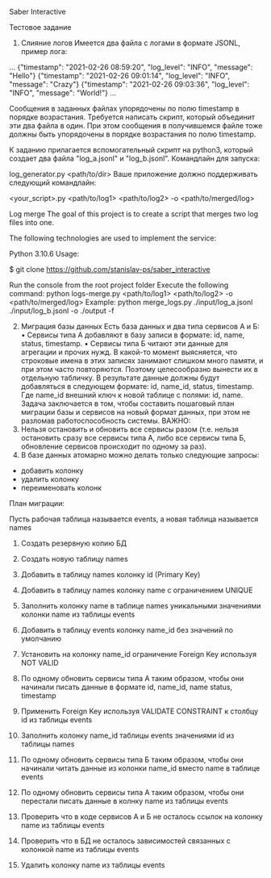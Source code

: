 Saber Interactive
 
Тестовое задание
1. Слияние логов
Имеется два файла с логами в формате JSONL, пример лога:

…
{"timestamp": "2021-02-26 08:59:20", "log_level": "INFO", "message": "Hello"}
{"timestamp": "2021-02-26 09:01:14", "log_level": "INFO", "message": "Crazy"}
{"timestamp": "2021-02-26 09:03:36", "log_level": "INFO", "message": "World!"}
…

Сообщения в заданных файлах упорядочены по полю timestamp в порядке возрастания.
Требуется написать скрипт, который объединит эти два файла в один.
При этом сообщения в получившемся файле тоже должны быть упорядочены в порядке возрастания по полю 
timestamp.

К заданию прилагается вспомогательный скрипт на python3, который создает два файла "log_a.jsonl" и 
"log_b.jsonl".
Командлайн для запуска: 

log_generator.py <path/to/dir>
Ваше приложение должно поддерживать следующий командлайн:

<your_script>.py <path/to/log1> <path/to/log2> -o <path/to/merged/log>



Log merge
The goal of this project is to create a script that merges two log files into one.

The following technologies are used to implement the service:

Python 3.10.6
Usage:

$ git clone https://github.com/stanislav-ps/saber_interactive

Run the console from the root project folder
Execute the following command: python logs-merge.py <path/to/log1> <path/to/log2> -o <path/to/merged/log>
Example:
python merge_logs.py ./input/log_a.jsonl ./input/log_b.jsonl -o ./output -f



2. Миграция базы данных
Есть база данных и два типа сервисов А и Б:
• Сервисы типа А добавляют в базу записи в формате: id, name, status, timestamp.
• Сервисы типа Б читают эти данные для агрегации и прочих нужд.
В какой-то момент выясняется, что строковые имена в этих записях занимают слишком много памяти, и при этом 
часто повторяются. Поэтому целесообразно вынести их в отдельную табличку.
В результате данные должны будут добавляться в следующем формате: id, name_id, status, timestamp. Где 
name_id внешний ключ к новой таблице с полями: id, name.
Задача заключается в том, чтобы составить пошаговый план миграции базы и сервисов на новый формат данных, 
при этом не разломав работоспособность системы.
ВАЖНО:
1. Нельзя остановить и обновить все сервисы разом (т.е. нельзя остановить сразу все сервисы типа А, либо все 
сервисы типа Б, обновление сервисов происходит по одному за раз).
2. В базе данных атомарно можно делать только следующие запросы:
 - добавить колонку
 - удалить колонку
 - переименовать колонк

План миграции:

Пусть рабочая таблица называется events, а новая таблица называется names

1. Создать резервную копию БД

2. Создать новую таблицу names

3. Добавить в таблицу names колонку id (Primary Key)

4. Добавить в таблицу names колонку name с ограничением UNIQUE

5. Заполнить колонку name в таблице names уникальными значениями колонки name из таблицы events

6. Добавить в таблицу events колонку name_id без значений по умолчанию

7. Установить на колонку name_id ограничение Foreign Key используя NOT VALID

8. По одному обновить сервисы типа А таким образом, чтобы они начинали писать данные в формате id, name_id, name status, timestamp

9. Применить Foreign Key используя VALIDATE CONSTRAINT к столбцу id из таблицы events

10. Заполнить колонку name_id таблицы events значениями id из таблицы names

11. По одному обновить сервисы типа Б таким образом, чтобы они начинали читать данные из колонки name_id вместо name в таблице events

12. По одному обновить сервисы типа А таким образом, чтобы они перестали писать данные в колнку name из таблицы events

13. Проверить что в коде сервисов А и Б не осталось ссылок на колонку name из таблицы events

14. Проверить что в БД не осталось зависимостей связанных с колонкой name из таблицы events

15. Удалить колонку name из таблицы events
